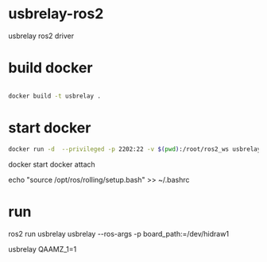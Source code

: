 # usbrelay-ros2
usbrelay ros2 driver


# build docker 

```bash

docker build -t usbrelay .

```

# start docker

```bash
docker run -d  --privileged -p 2202:22 -v $(pwd):/root/ros2_ws usbrelay:latest 
```

docker start <id>
docker attach <id>

echo "source /opt/ros/rolling/setup.bash" >> ~/.bashrc

# run

ros2 run usbrelay usbrelay --ros-args -p board_path:=/dev/hidraw1



 usbrelay QAAMZ_1=1
